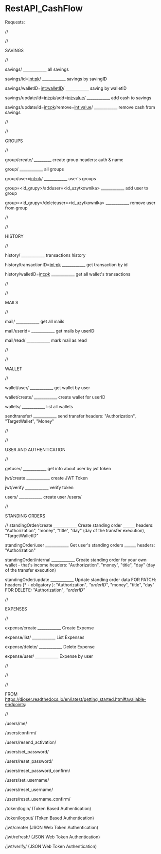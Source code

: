 # RestAPI_CashFlow
Requests:

//

//

SAVINGS
 
//


savings/                                                          ____________ all savings

savings/id=<int:pk>/                                              ____________ savings by savingID

savings/walletID=<int:walletID>/                                  ____________ saving by walletID

savings/update/id=<int:pk>/add=<int:value>/                       ____________ add cash to savings

savings/update/id=<int:pk>/remove=<int:value>/                    ____________ remove cash from savings

//

//

GROUPS

//

group/create/ _________ create group headers: auth & name

group/																														____________ all groups

group/user=<int:pk>/																							____________ user's groups

group=<id_grupy>/adduser=<id_uzytkownika>													____________ add user to group

group=<id_grupy>/deleteuser=<id_uzytkownika>											____________ remove user from group

//

//

HISTORY

//

history/																													____________ transactions history

history/transactionID=<int:pk>																		____________ get transaction by id

history/walletID=<int:pk>																					____________ get all wallet's transactions

//

//

MAILS

//

mail/																													____________ get all mails

mail/userid=<odbiorcaID>																			____________ get mails by userID

mail/read/<pk>																								____________ mark mail as read

//

//

WALLET

//

wallet/user/ ____________ get wallet by user

wallet/create/   ____________ create wallet for userID

wallets/ ____________ list all wallets

sendtransfer/  ____________ send transfer  headers: "Authorization", "TargetWallet", "Money"

//


//

USER AND AUTHENTICATION

//

getuser/																													____________ get info about user by jwt token

jwt/create																												____________ create JWT Token

jwt/verify																												____________ verify token

users/																													____________ create user
/users/

//

STANDING ORDERS

//
standingOrder/create ____________ Create standing order ______ headers: "Authorization", "money", "title", "day"  (day of the transfer execution), "TargetWalletID"

standingOrder/user ____________ Get user's standing orders ______ headers: "Authorization"

standingOrder/internal ____________ Create standing order for your own wallet -  that's income headers: "Authorization", "money", "title", "day" (day of the transfer execution)

standingOrder/update ____________ Update standing order data  FOR PATCH: headers (* - obligatory ): "Authorization"*, "orderID"*, "money", "title", "day" FOR DELETE: "Authorization"*, "orderID"*

//

EXPENSES

//

expense/create  ____________ Create Expense

expense/list/   ____________ List Expenses

expense/delete/ ____________ Delete Expense

expense/user/ ____________ Expense by user


//

//



//

FROM https://djoser.readthedocs.io/en/latest/getting_started.html#available-endpoints:

//

/users/me/

/users/confirm/

/users/resend_activation/

/users/set_password/

/users/reset_password/

/users/reset_password_confirm/

/users/set_username/

/users/reset_username/

/users/reset_username_confirm/

/token/login/ (Token Based Authentication)

/token/logout/ (Token Based Authentication)

/jwt/create/ (JSON Web Token Authentication)

/jwt/refresh/ (JSON Web Token Authentication)

/jwt/verify/ (JSON Web Token Authentication)

